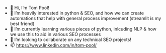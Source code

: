 - 👋 Hi, I’m Tom Pool!
- 👀 I’m heavily interested in python & SEO, and how we can create automations that help with general process improvement (streamlit is my best friend)
- 🌱 I’m currently learning various pieces of python, inlcuding NLP & how we use this to aid in various SEO processes
- 💞️ I’m looking to collaborate on any technical SEO projects!
- 📫 https://www.linkedin.com/in/tom-pool/

<!---
cptntommy/cptntommy is a ✨ special ✨ repository because its `README.md` (this file) appears on your GitHub profile.
You can click the Preview link to take a look at your changes.
--->
